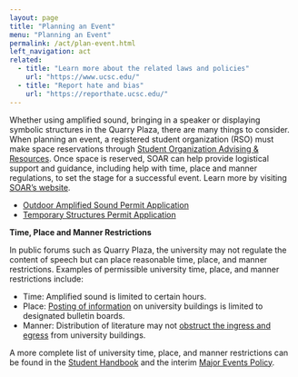 ```yaml
---
layout: page
title: "Planning an Event"
menu: "Planning an Event"
permalink: /act/plan-event.html
left_navigation: act
related:
  - title: "Learn more about the related laws and policies"
    url: "https://www.ucsc.edu/"
  - title: "Report hate and bias"
    url: "https://reporthate.ucsc.edu/"
---
```


Whether using amplified sound, bringing in a speaker or displaying symbolic structures in the Quarry Plaza, there are many things to consider. When planning an event, a registered student organization (RSO) must make space reservations through [Student Organization Advising & Resources](http://soar.ucsc.edu/). Once space is reserved, SOAR can help provide logistical support and guidance, including help with time, place and manner regulations, to set the stage for a successful event. Learn more by visiting [SOAR’s website](https://soar.ucsc.edu/event-planning/index.html).

* [Outdoor Amplified Sound Permit Application](https://forms.gle/5DoDaHKPTue7VbzH7)
* [Temporary Structures Permit Application](https://forms.gle/LWTZSTPW5xryuFXc7) 

**Time, Place and Manner Restrictions**

In public forums such as Quarry Plaza, the university may not regulate the content of speech but can place reasonable time, place, and manner restrictions. Examples of permissible university time, place, and manner restrictions include:

- Time: Amplified sound is limited to certain hours. 
- Place: [Posting of information](https://someca.ucsc.edu/plan-your-project/protocols.html#posting-fliers) on university buildings is limited to designated bulletin boards.
- Manner: Distribution of literature may not [obstruct the ingress and egress](https://deanofstudents.ucsc.edu/student-conduct/student-handbook/100.003.pdf) from university buildings. 

A more complete list of university time, place, and manner restrictions can be found in the [Student Handbook](https://deanofstudents.ucsc.edu/student-conduct/student-handbook/index.html) and the interim [Major Events Policy](https://ucscpolicy.ellucid.com/pman/documents/view/238/?security=44967c3c459180e329345982ccada27606a02039).
